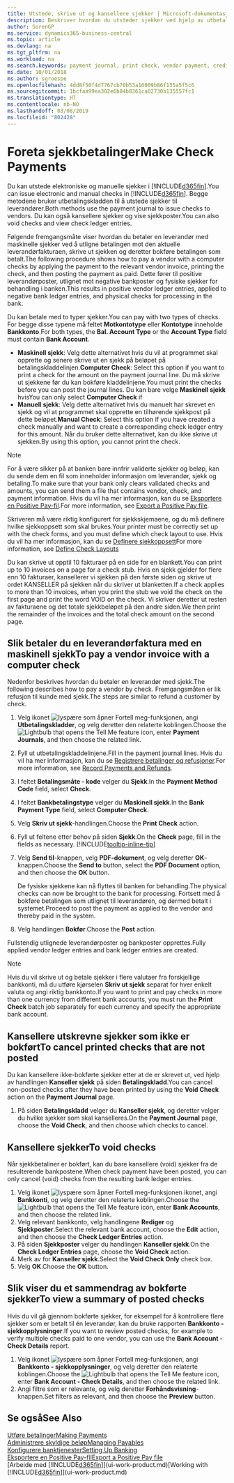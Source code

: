 ```yaml
---
title: Utstede, skrive ut og kansellere sjekker | Microsoft-dokumentasjon
description: Beskriver hvordan du utsteder sjekker ved hjelp av utbetalingskladden, skriver ut sjekker og kansellerer eller viser sjekkposter i Business Central.
author: SorenGP
ms.service: dynamics365-business-central
ms.topic: article
ms.devlang: na
ms.tgt_pltfrm: na
ms.workload: na
ms.search.keywords: payment journal, print check, vendor payment, creditor, debt, balance due, AP
ms.date: 10/01/2018
ms.author: sgroespe
ms.openlocfilehash: 4dd8f50f4d7767cb70b53a16009b86f135a5f5c6
ms.sourcegitcommit: 1bcfaa99ea302e6b84b8361ca02730b135557fc1
ms.translationtype: HT
ms.contentlocale: nb-NO
ms.lasthandoff: 03/08/2019
ms.locfileid: "802428"
---
```

# <a name="make-check-payments"></a><span data-ttu-id="b7666-103">Foreta sjekkbetalinger</span><span class="sxs-lookup"><span data-stu-id="b7666-103">Make Check Payments</span></span>
<span data-ttu-id="b7666-104">Du kan utstede elektroniske og manuelle sjekker i [!INCLUDE[d365fin](includes/d365fin_md.md)].</span><span class="sxs-lookup"><span data-stu-id="b7666-104">You can issue electronic and manual checks in [!INCLUDE[d365fin](includes/d365fin_md.md)].</span></span> <span data-ttu-id="b7666-105">Begge metodene bruker utbetalingskladden til å utstede sjekker til leverandører.</span><span class="sxs-lookup"><span data-stu-id="b7666-105">Both methods use the payment journal to issue checks to vendors.</span></span> <span data-ttu-id="b7666-106">Du kan også kansellere sjekker og vise sjekkposter.</span><span class="sxs-lookup"><span data-stu-id="b7666-106">You can also void checks and view check ledger entries.</span></span>

<span data-ttu-id="b7666-107">Følgende fremgangsmåte viser hvordan du betaler en leverandør med maskinelle sjekker ved å utligne betalingen mot den aktuelle leverandørfakturaen, skrive ut sjekken og deretter bokføre betalingen som betalt.</span><span class="sxs-lookup"><span data-stu-id="b7666-107">The following procedure shows how to pay a vendor with a computer checks by applying the payment to the relevant vendor invoice, printing the check, and then posting the payment as paid.</span></span> <span data-ttu-id="b7666-108">Dette fører til positive leverandørposter, utlignet mot negative bankposter og fysiske sjekker for behandling i banken.</span><span class="sxs-lookup"><span data-stu-id="b7666-108">This results in positive vendor ledger entries, applied to negative bank ledger entries, and physical checks for processing in the bank.</span></span>

<span data-ttu-id="b7666-109">Du kan betale med to typer sjekker.</span><span class="sxs-lookup"><span data-stu-id="b7666-109">You can pay with two types of checks.</span></span> <span data-ttu-id="b7666-110">For begge disse typene må feltet **Motkontotype** eller **Kontotype** inneholde **Bankkonto**.</span><span class="sxs-lookup"><span data-stu-id="b7666-110">For both types, the **Bal. Account Type** or the **Account Type** field must contain **Bank Account**.</span></span>

- <span data-ttu-id="b7666-111">**Maskinell sjekk**: Velg dette alternativet hvis du vil at programmet skal opprette og senere skrive ut en sjekk på beløpet på betalingskladdelinjen.</span><span class="sxs-lookup"><span data-stu-id="b7666-111">**Computer Check**: Select this option if you want to print a check for the amount on the payment journal line.</span></span> <span data-ttu-id="b7666-112">Du må skrive ut sjekkene før du kan bokføre kladdelinjene.</span><span class="sxs-lookup"><span data-stu-id="b7666-112">You must print the checks before you can post the journal lines.</span></span> <span data-ttu-id="b7666-113">Du kan bare velge **Maskinell sjekk** hvis</span><span class="sxs-lookup"><span data-stu-id="b7666-113">You can only select **Computer Check** if</span></span>
- <span data-ttu-id="b7666-114">**Manuell sjekk**: Velg dette alternativet hvis du manuelt har skrevet en sjekk og vil at programmet skal opprette en tilhørende sjekkpost på dette beløpet.</span><span class="sxs-lookup"><span data-stu-id="b7666-114">**Manual Check**: Select this option if you have created a check manually and want to create a corresponding check ledger entry for this amount.</span></span> <span data-ttu-id="b7666-115">Når du bruker dette alternativet, kan du ikke skrive ut sjekken.</span><span class="sxs-lookup"><span data-stu-id="b7666-115">By using this option, you cannot print the check.</span></span>

> [!NOTE]  
> <span data-ttu-id="b7666-116">For å være sikker på at banken bare innfrir validerte sjekker og beløp, kan du sende dem en fil som inneholder informasjon om leverandør, sjekk og betaling.</span><span class="sxs-lookup"><span data-stu-id="b7666-116">To make sure that your bank only clears validated checks and amounts, you can send them a file that contains vendor, check, and payment information.</span></span> <span data-ttu-id="b7666-117">Hvis du vil ha mer informasjon, kan du se [Eksportere en Positive Pay-fil](finance-how-positive-pay.md).</span><span class="sxs-lookup"><span data-stu-id="b7666-117">For more information, see [Export a Positive Pay file](finance-how-positive-pay.md).</span></span>

<span data-ttu-id="b7666-118">Skriveren må være riktig konfigurert for sjekkskjemaene, og du må definere hvilke sjekkoppsett som skal brukes.</span><span class="sxs-lookup"><span data-stu-id="b7666-118">Your printer must be correctly set up with the check forms, and you must define which check layout to use.</span></span> <span data-ttu-id="b7666-119">Hvis du vil ha mer informasjon, kan du se [Definere sjekkoppsett](finance-how-define-check-layouts.md)</span><span class="sxs-lookup"><span data-stu-id="b7666-119">For more information, see [Define Check Layouts](finance-how-define-check-layouts.md)</span></span>

<span data-ttu-id="b7666-120">Du kan skrive ut opptil 10 fakturaer på en side for en blankett.</span><span class="sxs-lookup"><span data-stu-id="b7666-120">You can print up to 10 invoices on a page for a check stub.</span></span> <span data-ttu-id="b7666-121">Hvis en sjekk gjelder for flere enn 10 fakturaer, kansellerer vi sjekken på den første siden og skrive ut ordet KANSELLER på sjekken når du skriver ut blanketten.</span><span class="sxs-lookup"><span data-stu-id="b7666-121">If a check applies to more than 10 invoices, when you print the stub we void the check on the first page and print the word VOID on the check.</span></span> <span data-ttu-id="b7666-122">Vi skriver deretter ut resten av fakturaene og det totale sjekkbeløpet på den andre siden.</span><span class="sxs-lookup"><span data-stu-id="b7666-122">We then print the remainder of the invoices and the total check amount on the second page.</span></span> 

## <a name="to-pay-a-vendor-invoice-with-a-computer-check"></a><span data-ttu-id="b7666-123">Slik betaler du en leverandørfaktura med en maskinell sjekk</span><span class="sxs-lookup"><span data-stu-id="b7666-123">To pay a vendor invoice with a computer check</span></span>
<span data-ttu-id="b7666-124">Nedenfor beskrives hvordan du betaler en leverandør med sjekk.</span><span class="sxs-lookup"><span data-stu-id="b7666-124">The following describes how to pay a vendor by check.</span></span> <span data-ttu-id="b7666-125">Fremgangsmåten er lik refusjon til kunde med sjekk.</span><span class="sxs-lookup"><span data-stu-id="b7666-125">The steps are similar to refund a customer by check.</span></span>

1. <span data-ttu-id="b7666-126">Velg ikonet ![lyspære som åpner Fortell meg-funksjonen](media/ui-search/search_small.png "Fortell hva du vil gjøre"), angi **Utbetalingskladder**, og velg deretter den relaterte koblingen.</span><span class="sxs-lookup"><span data-stu-id="b7666-126">Choose the ![Lightbulb that opens the Tell Me feature](media/ui-search/search_small.png "Tell me what you want to do") icon, enter **Payment Journals**, and then choose the related link.</span></span>
2. <span data-ttu-id="b7666-127">Fyll ut utbetalingskladdelinjene.</span><span class="sxs-lookup"><span data-stu-id="b7666-127">Fill in the payment journal lines.</span></span> <span data-ttu-id="b7666-128">Hvis du vil ha mer informasjon, kan du se [Registrere betalinger og refusjoner](payables-how-post-payments-refunds.md).</span><span class="sxs-lookup"><span data-stu-id="b7666-128">For more information, see [Record Payments and Refunds](payables-how-post-payments-refunds.md).</span></span>
3. <span data-ttu-id="b7666-129">I feltet **Betalingsmåte - kode** velger du **Sjekk**.</span><span class="sxs-lookup"><span data-stu-id="b7666-129">In the **Payment Method Code** field, select **Check**.</span></span>
4. <span data-ttu-id="b7666-130">I feltet **Bankbetalingstype** velger du **Maskinell sjekk**.</span><span class="sxs-lookup"><span data-stu-id="b7666-130">In the **Bank Payment Type** field, select **Computer Check**.</span></span>
5. <span data-ttu-id="b7666-131">Velg **Skriv ut sjekk**-handlingen.</span><span class="sxs-lookup"><span data-stu-id="b7666-131">Choose the **Print Check** action.</span></span>
6. <span data-ttu-id="b7666-132">Fyll ut feltene etter behov på siden **Sjekk**.</span><span class="sxs-lookup"><span data-stu-id="b7666-132">On the **Check** page, fill in the fields as necessary.</span></span> [!INCLUDE[tooltip-inline-tip](includes/tooltip-inline-tip_md.md)]
7. <span data-ttu-id="b7666-133">Velg **Send til**-knappen, velg **PDF-dokument**, og velg deretter **OK**-knappen.</span><span class="sxs-lookup"><span data-stu-id="b7666-133">Choose the **Send to** button, select the **PDF Document** option, and then choose the **OK** button.</span></span>

    <span data-ttu-id="b7666-134">De fysiske sjekkene kan nå flyttes til banken for behandling.</span><span class="sxs-lookup"><span data-stu-id="b7666-134">The physical checks can now be brought to the bank for processing.</span></span> <span data-ttu-id="b7666-135">Fortsett med å bokføre betalingen som utlignet til leverandøren, og dermed betalt i systemet.</span><span class="sxs-lookup"><span data-stu-id="b7666-135">Proceed to post the payment as applied to the vendor and thereby paid in the system.</span></span>
8. <span data-ttu-id="b7666-136">Velg handlingen **Bokfør**.</span><span class="sxs-lookup"><span data-stu-id="b7666-136">Choose the **Post** action.</span></span>

<span data-ttu-id="b7666-137">Fullstendig utlignede leverandørposter og bankposter opprettes.</span><span class="sxs-lookup"><span data-stu-id="b7666-137">Fully applied vendor ledger entries and bank ledger entries are created.</span></span>

> [!NOTE]  
> <span data-ttu-id="b7666-138">Hvis du vil skrive ut og betale sjekker i flere valutaer fra forskjellige bankkonti, må du utføre kjørselen **Skriv ut sjekk** separat for hver enkelt valuta og angi riktig bankkonto.</span><span class="sxs-lookup"><span data-stu-id="b7666-138">If you want to print and pay checks in more than one currency from different bank accounts, you must run the **Print Check** batch job separately for each currency and specify the appropriate bank account.</span></span>

## <a name="to-cancel-printed-checks-that-are-not-posted"></a><span data-ttu-id="b7666-139">Kansellere utskrevne sjekker som ikke er bokført</span><span class="sxs-lookup"><span data-stu-id="b7666-139">To cancel printed checks that are not posted</span></span>
<span data-ttu-id="b7666-140">Du kan kansellere ikke-bokførte sjekker etter at de er skrevet ut, ved hjelp av handlingen **Kanseller sjekk** på siden **Betalingskladd**.</span><span class="sxs-lookup"><span data-stu-id="b7666-140">You can cancel non-posted checks after they have been printed by using the **Void Check** action on the **Payment Journal** page.</span></span>

1. <span data-ttu-id="b7666-141">På siden **Betalingskladd** velger du **Kanseller sjekk**, og deretter velger du hvilke sjekker som skal kanselleres.</span><span class="sxs-lookup"><span data-stu-id="b7666-141">On the **Payment Journal** page, choose the **Void Check**, and then choose which checks to cancel.</span></span>

## <a name="to-void-checks"></a><span data-ttu-id="b7666-142">Kansellere sjekker</span><span class="sxs-lookup"><span data-stu-id="b7666-142">To void checks</span></span>
<span data-ttu-id="b7666-143">Når sjekkbetaliner er bokført, kan du bare kansellere (void) sjekker fra de resulterende bankpostene.</span><span class="sxs-lookup"><span data-stu-id="b7666-143">When check payment have been posted, you can only cancel (void) checks from the resulting bank ledger entries.</span></span>

1. <span data-ttu-id="b7666-144">Velg ikonet ![lyspære som åpner Fortell meg-funksjonen](media/ui-search/search_small.png "Fortell hva du vil gjøre") ikonet, angi **Bankkonti**, og velg deretter den relaterte koblingen.</span><span class="sxs-lookup"><span data-stu-id="b7666-144">Choose the ![Lightbulb that opens the Tell Me feature](media/ui-search/search_small.png "Tell me what you want to do") icon, enter **Bank Accounts**, and then choose the related link.</span></span>
2. <span data-ttu-id="b7666-145">Velg relevant bankkonto, velg handlingene **Rediger** og **Sjekkposter**.</span><span class="sxs-lookup"><span data-stu-id="b7666-145">Select the relevant bank account, choose the **Edit** action, and then choose the **Check Ledger Entries** action.</span></span>
3. <span data-ttu-id="b7666-146">På siden **Sjekkposter** velger du handlingen **Kanseller sjekk**.</span><span class="sxs-lookup"><span data-stu-id="b7666-146">On the **Check Ledger Entries** page, choose the **Void Check** action.</span></span>
4. <span data-ttu-id="b7666-147">Merk av for **Kanseller sjekk**.</span><span class="sxs-lookup"><span data-stu-id="b7666-147">Select the **Void Check Only** check box.</span></span>
5. <span data-ttu-id="b7666-148">Velg **OK**.</span><span class="sxs-lookup"><span data-stu-id="b7666-148">Choose the **OK** button.</span></span>

## <a name="to-view-a-summary-of-posted-checks"></a><span data-ttu-id="b7666-149">Slik viser du et sammendrag av bokførte sjekker</span><span class="sxs-lookup"><span data-stu-id="b7666-149">To view a summary of posted checks</span></span>
<span data-ttu-id="b7666-150">Hvis du vil gå gjennom bokførte sjekker, for eksempel for å kontrollere flere sjekker som er betalt til én leverandør, kan du bruke rapporten **Bankkonto - sjekkopplysninger**.</span><span class="sxs-lookup"><span data-stu-id="b7666-150">If you want to review posted checks, for example to verify multiple checks paid to one vendor, you can use the **Bank Account - Check Details** report.</span></span>
1. <span data-ttu-id="b7666-151">Velg ikonet ![lyspære som åpner Fortell meg-funksjonen](media/ui-search/search_small.png "Fortell hva du vil gjøre"), angi **Bankkonto - sjekkopplysninger**, og velg deretter den relaterte koblingen.</span><span class="sxs-lookup"><span data-stu-id="b7666-151">Choose the ![Lightbulb that opens the Tell Me feature](media/ui-search/search_small.png "Tell me what you want to do") icon, enter **Bank Account - Check Details**, and then choose the related link.</span></span>
2. <span data-ttu-id="b7666-152">Angi filtre som er relevante, og velg deretter **Forhåndsvisning**-knappen.</span><span class="sxs-lookup"><span data-stu-id="b7666-152">Set filters as relevant, and then choose the **Preview** button.</span></span>

## <a name="see-also"></a><span data-ttu-id="b7666-153">Se også</span><span class="sxs-lookup"><span data-stu-id="b7666-153">See Also</span></span>
[<span data-ttu-id="b7666-154">Utføre betalinger</span><span class="sxs-lookup"><span data-stu-id="b7666-154">Making Payments</span></span>](payables-make-payments.md)  
[<span data-ttu-id="b7666-155">Administrere skyldige beløp</span><span class="sxs-lookup"><span data-stu-id="b7666-155">Managing Payables</span></span>](payables-manage-payables.md)  
[<span data-ttu-id="b7666-156">Konfigurere banktjenester</span><span class="sxs-lookup"><span data-stu-id="b7666-156">Setting Up Banking</span></span>](bank-setup-banking.md)  
[<span data-ttu-id="b7666-157">Eksportere en Positive Pay-fil</span><span class="sxs-lookup"><span data-stu-id="b7666-157">Export a Positive Pay file</span></span>](finance-how-positive-pay.md)  
<span data-ttu-id="b7666-158">[Arbeide med [!INCLUDE[d365fin](includes/d365fin_md.md)]](ui-work-product.md)</span><span class="sxs-lookup"><span data-stu-id="b7666-158">[Working with [!INCLUDE[d365fin](includes/d365fin_md.md)]](ui-work-product.md)</span></span>  
